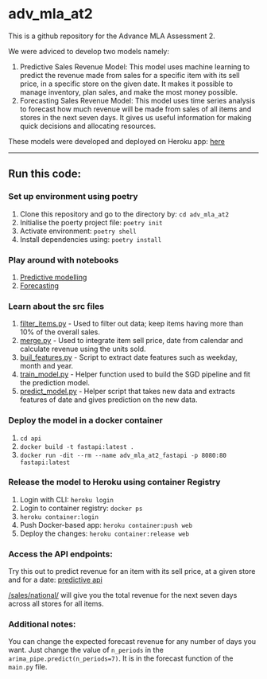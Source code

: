 adv_mla_at2
==============================

This is a github repository for the Advance MLA Assessment 2. 

We were adviced to develop two models namely:
1. Predictive Sales Revenue Model: This model uses machine learning to predict the revenue made from sales for a specific item with its sell price, in a specific store on the given date. It makes it possible to manage inventory, plan sales, and make the most money possible. <br>
2. Forecasting Sales Revenue Model: This model uses time series analysis to forecast how much revenue will be made from sales of all items and stores in the next seven days. It gives us useful information for making quick decisions and allocating resources.

These models were developed and deployed on Heroku app: [here](https://still-river-01922-033c48cad951.herokuapp.com/)

----------------

## Run this code:

### Set up environment using poetry

1. Clone this repository and go to the directory by: `cd adv_mla_at2`
2. Initialise the poerty project file: `poetry init`
3. Activate environment: `poetry shell`
4. Install dependencies using: `poetry install`

### Play around with notebooks
1. [Predictive modelling](notebooks/predictive/dhawale_kritika-24587661-sgd_pipeline.ipynb)
2. [Forecasting](notebooks/forecasting/dhawale_kritika-24587661-arima.ipynb)

### Learn about the src files
1. [filter_items.py](src/data/filter_items.py) - Used to filter out data; keep items having more than 10% of the overall sales.
2. [merge.py](src/data/merge.py) - Used to integrate item sell price, date from calendar and calculate revenue using the units sold.
3. [buil_features.py](src/features/build_features.py) - Script to extract date features such as weekday, month and year.
4. [train_model.py](src/models/predictive/train_model.py) - Helper function used to build the SGD pipeline and fit the prediction model.
5. [predict_model.py](src/models/predictive/predict_model.py) - Helper script that takes new data and extracts features of date and gives prediction on the new data.

### Deploy the model in a docker container
1. `cd api`
2. `docker build -t fastapi:latest .`
3. `docker run -dit --rm --name adv_mla_at2_fastapi -p 8080:80 fastapi:latest`

### Release the model to Heroku using container Registry
1. Login with CLI: `heroku login`
2. Login to container registry: `docker ps`
3. `heroku container:login`
4. Push Docker-based app: `heroku container:push web`
5. Deploy the changes: `heroku container:release web`

### Access the API endpoints:
Try this out to predict revenue for an item with its sell price, at a given store and for a date: [predictive api](https://still-river-01922-033c48cad951.herokuapp.com/sales/stores/items?item_id=HOBBIES_1_060&store_id=CA_1&sell_price=30.98&date=2012-11-12') <br>

[/sales/national/](https://still-river-01922-033c48cad951.herokuapp.com/sales/national) will give you the total revenue for the next seven days across all stores for all items.

### Additional notes:
You can change the expected forecast revenue for any number of days you want. Just change the value of `n_periods` in the `arima_pipe.predict(n_periods=7)`. It is in the forecast function of the `main.py` file. 